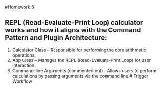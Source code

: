 #Homework 5
## REPL (Read-Evaluate-Print Loop) calculator works and how it aligns with the Command Pattern and Plugin Architecture:

1. Calculator Class – Responsible for performing the core arithmetic operations.
2. App Class – Manages the REPL (Read-Evaluate-Print Loop) for user interaction.
3. Command-line Arguments (commented out) – Allows users to perform calculations by passing arguments via the command line.# Trigger Workflow
